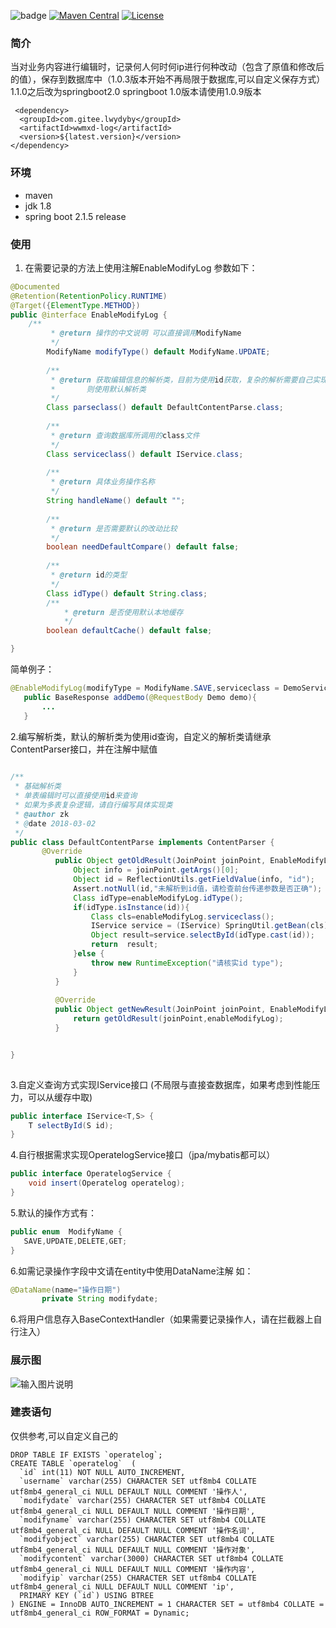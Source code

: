  
 ![badge](https://action-badges.now.sh/lwydyby/wwmxd-log)
[![Maven Central](https://maven-badges.herokuapp.com/maven-central/com.gitee.lwydyby/wwmxd-log/badge.svg)](https://maven-badges.herokuapp.com/maven-central/com.gitee.lwydyby/wwmxd-log)
[![License](https://img.shields.io/badge/License-Apache%202.0-blue.svg)](https://opensource.org/licenses/Apache-2.0)

### 简介
   当对业务内容进行编辑时，记录何人何时何ip进行何种改动（包含了原值和修改后的值），保存到数据库中（1.0.3版本开始不再局限于数据库,可以自定义保存方式）1.1.0之后改为springboot2.0 
   springboot 1.0版本请使用1.0.9版本
   

   

   
```
 <dependency>
  <groupId>com.gitee.lwydyby</groupId>
  <artifactId>wwmxd-log</artifactId>
  <version>${latest.version}</version>
</dependency>
```


### 环境
- maven
- jdk 1.8
- spring boot 2.1.5 release

### 使用
1. 在需要记录的方法上使用注解EnableModifyLog 参数如下：
 ```java
 @Documented
 @Retention(RetentionPolicy.RUNTIME)
 @Target({ElementType.METHOD})
 public @interface EnableModifyLog {
     /**
          * @return 操作的中文说明 可以直接调用ModifyName
          */
         ModifyName modifyType() default ModifyName.UPDATE;
     
         /**
          * @return 获取编辑信息的解析类，目前为使用id获取，复杂的解析需要自己实现，默认不填写
          *       则使用默认解析类
          */
         Class parseclass() default DefaultContentParse.class;
     
         /**
          * @return 查询数据库所调用的class文件
          */
         Class serviceclass() default IService.class;
     
         /**
          * @return 具体业务操作名称
          */
         String handleName() default "";
     
         /**
          * @return 是否需要默认的改动比较
          */
         boolean needDefaultCompare() default false;
     
         /**
          * @return id的类型
          */
         Class idType() default String.class;
         /**
             * @return 是否使用默认本地缓存
             */
         boolean defaultCache() default false;
 
 }
```
简单例子：
 ```java
 @EnableModifyLog(modifyType = ModifyName.SAVE,serviceclass = DemoService.class)
    public BaseResponse addDemo(@RequestBody Demo demo){
        ...
    }
```
2.编写解析类，默认的解析类为使用id查询，自定义的解析类请继承ContentParser接口，并在注解中赋值
```java
 
/**
 * 基础解析类
 * 单表编辑时可以直接使用id来查询
 * 如果为多表复杂逻辑，请自行编写具体实现类
 * @author zk
 * @date 2018-03-02
 */
public class DefaultContentParse implements ContentParser {
       @Override
          public Object getOldResult(JoinPoint joinPoint, EnableModifyLog enableModifyLog) {
              Object info = joinPoint.getArgs()[0];
              Object id = ReflectionUtils.getFieldValue(info, "id");
              Assert.notNull(id,"未解析到id值，请检查前台传递参数是否正确");
              Class idType=enableModifyLog.idType();
              if(idType.isInstance(id)){
                  Class cls=enableModifyLog.serviceclass();
                  IService service = (IService) SpringUtil.getBean(cls);
                  Object result=service.selectById(idType.cast(id));
                  return  result;
              }else {
                  throw new RuntimeException("请核实id type");
              }
          }
      
          @Override
          public Object getNewResult(JoinPoint joinPoint, EnableModifyLog enableModifyLog) {
              return getOldResult(joinPoint,enableModifyLog);
          }


}
 
```
3.自定义查询方式实现IService接口 (不局限与直接查数据库，如果考虑到性能压力，可以从缓存中取)
```java
public interface IService<T,S> {
    T selectById(S id);
}
```



4.自行根据需求实现OperatelogService接口（jpa/mybatis都可以）

```java
public interface OperatelogService {
    void insert(Operatelog operatelog);
}
```


5.默认的操作方式有：
 ```java
public enum  ModifyName {
    SAVE,UPDATE,DELETE,GET;
}
```
6.如需记录操作字段中文请在entity中使用DataName注解
 如：
 ```java
@DataName(name="操作日期")
	    private String modifydate;
```

6.将用户信息存入BaseContextHandler（如果需要记录操作人，请在拦截器上自行注入）



### 展示图
![输入图片说明](https://gitee.com/uploads/images/2018/0305/115255_5d615e74_1463938.png "深度截图_选择区域_20180305115212.png")


### 建表语句 

仅供参考,可以自定义自己的
```
DROP TABLE IF EXISTS `operatelog`;
CREATE TABLE `operatelog`  (
  `id` int(11) NOT NULL AUTO_INCREMENT,
  `username` varchar(255) CHARACTER SET utf8mb4 COLLATE utf8mb4_general_ci NULL DEFAULT NULL COMMENT '操作人',
  `modifydate` varchar(255) CHARACTER SET utf8mb4 COLLATE utf8mb4_general_ci NULL DEFAULT NULL COMMENT '操作日期',
  `modifyname` varchar(255) CHARACTER SET utf8mb4 COLLATE utf8mb4_general_ci NULL DEFAULT NULL COMMENT '操作名词',
  `modifyobject` varchar(255) CHARACTER SET utf8mb4 COLLATE utf8mb4_general_ci NULL DEFAULT NULL COMMENT '操作对象',
  `modifycontent` varchar(3000) CHARACTER SET utf8mb4 COLLATE utf8mb4_general_ci NULL DEFAULT NULL COMMENT '操作内容',
  `modifyip` varchar(255) CHARACTER SET utf8mb4 COLLATE utf8mb4_general_ci NULL DEFAULT NULL COMMENT 'ip',
  PRIMARY KEY (`id`) USING BTREE
) ENGINE = InnoDB AUTO_INCREMENT = 1 CHARACTER SET = utf8mb4 COLLATE = utf8mb4_general_ci ROW_FORMAT = Dynamic;
```
